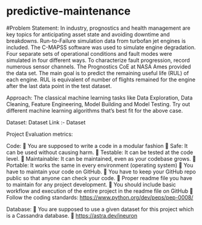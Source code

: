 # predictive-maintenance
#Problem Statement:
In industry, prognostics and health management are key topics for anticipating asset
state and avoiding downtime and breakdowns. Run-to-Failure simulation data from
turbofan jet engines is included.
The C-MAPSS software was used to simulate engine degradation. Four separate sets
of operational conditions and fault modes were simulated in four different ways. To
characterize fault progression, record numerous sensor channels. The Prognostics CoE
at NASA Ames provided the data set.
The main goal is to predict the remaining useful life (RUL) of each engine. RUL is
equivalent of number of flights remained for the engine after the last data point in the
test dataset.

Approach: The classical machine learning tasks like Data Exploration, Data Cleaning,
Feature Engineering, Model Building and Model Testing. Try out different machine
learning algorithms that’s best fit for the above case.




Dataset:
Dataset Link :- Dataset


Project Evaluation metrics:

Code:
 You are supposed to write a code in a modular fashion
 Safe: It can be used without causing harm.
 Testable: It can be tested at the code level.
 Maintainable: It can be maintained, even as your codebase grows.
 Portable: It works the same in every environment (operating system)
 You have to maintain your code on GitHub.
 You have to keep your GitHub repo public so that anyone can check your code.
 Proper readme file you have to maintain for any project development.
 You should include basic workflow and execution of the entire project in the readme
file on GitHub
 Follow the coding standards: https://www.python.org/dev/peps/pep-0008/

Database:
 You are supposed to use a given dataset for this project which is a Cassandra
database.
 https://astra.dev/ineuron

